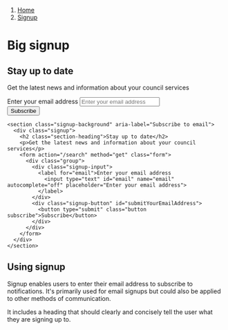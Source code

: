 1.  [Home](/design/overview)
2.  [Signup](#)

# Big signup

<section class="signup-background" aria-label="Subscribe to email">
  <div class="signup">
    <h2 class="section-heading">Stay up to date</h2>
    <p>Get the latest news and information about your council services</p>
    <form action="/search" method="get" class="form">
      <div class="group">
        <div class="signup-input">
          <label for="email">Enter your email address
            <input type="text" id="email" name="email" autocomplete="off" placeholder="Enter your email address">
          </label>
        </div>
        <div class="signup-button" id="submitYourEmailAddress">
          <button type="submit" class="button subscribe">Subscribe</button>
        </div>
      </div>
    </form>
  </div>
</section>

    <section class="signup-background" aria-label="Subscribe to email">
      <div class="signup">
        <h2 class="section-heading">Stay up to date</h2>
        <p>Get the latest news and information about your council services</p>
        <form action="/search" method="get" class="form">
          <div class="group">
            <div class="signup-input">
              <label for="email">Enter your email address
                <input type="text" id="email" name="email" autocomplete="off" placeholder="Enter your email address">
              </label>
            </div>
            <div class="signup-button" id="submitYourEmailAddress">
              <button type="submit" class="button subscribe">Subscribe</button>
            </div>
          </div>
        </form>
      </div>
    </section>

## Using signup

Signup enables users to enter their email address to subscribe to notifications. It's primarily used for email signups but could also be applied to other methods of communication.

It includes a heading that should clearly and concisely tell the user what they are signing up to.
